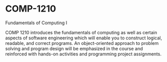 # COMP-1210
Fundamentals of Computing I

COMP 1210 introduces the fundamentals of computing as well as certain aspects of software engineering which will enable you to construct logical, readable, and correct programs. An object-oriented approach to problem solving and program design will be emphasized in the course and reinforced with hands-on activities and programming project assignments.  
